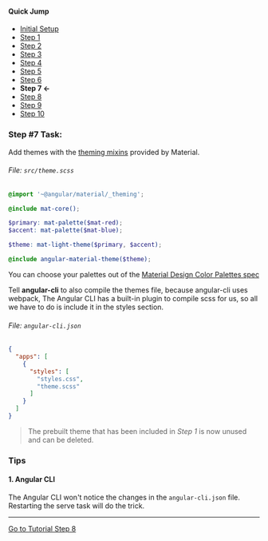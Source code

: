 #### Quick Jump ####
* [Initial Setup](./INITIAL_SETUP.md)
* [Step 1](./STEP_1.md)
* [Step 2](./STEP_2.md)
* [Step 3](./STEP_3.md)
* [Step 4](./STEP_4.md)
* [Step 5](./STEP_5.md)
* [Step 6](./STEP_6.md)
* **Step 7 <-**
* [Step 8](./STEP_8.md)
* [Step 9](./STEP_9.md)
* [Step 10](./STEP_10.md)

### Step #7 Task:

Add themes with the [theming mixins](https://github.com/angular/material2/blob/master/guides/theming.md) provided by Material.

###### File: `src/theme.scss`

```scss
@import '~@angular/material/_theming';

@include mat-core();

$primary: mat-palette($mat-red);
$accent: mat-palette($mat-blue);

$theme: mat-light-theme($primary, $accent);

@include angular-material-theme($theme);
```

You can choose your palettes out of the [Material Design Color Palettes spec](https://material.io/guidelines/style/color.html)

Tell **angular-cli** to also compile the themes file, because angular-cli uses webpack,
The Angular CLI has a built-in plugin to compile scss for us, so all we have to do is include it in the styles section.

###### File: `angular-cli.json`

```json
{
  "apps": [
    {
      "styles": [
        "styles.css",
        "theme.scss"
      ]
    }
  ]
}
```

> The prebuilt theme that has been included in *Step 1* is now unused and can be deleted.

### Tips

#### 1. Angular CLI

The Angular CLI won't notice the changes in the `angular-cli.json` file. Restarting the
  serve task will do the trick.

---

[Go to Tutorial Step 8](./STEP_8.md)

